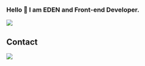 ### Hello 👋 I am EDEN and Front-end Developer.


<a href="https://hits.seeyoufarm.com"><img src="https://hits.seeyoufarm.com/api/count/incr/badge.svg?url=https%3A%2F%2Fgithub.com%2FEdennyk&count_bg=%2379C83D&title_bg=%23555555&icon=&icon_color=%23E7E7E7&title=hits&edge_flat=false"/></a>

## Contact
<a href="www.linkedin.com/in/edennyk" target="_blank"><img src="https://img.shields.io/badge/LinkedIn-0A66C2?style=flat-square&logo=LinkedIn&logoColor=white"/></a>
